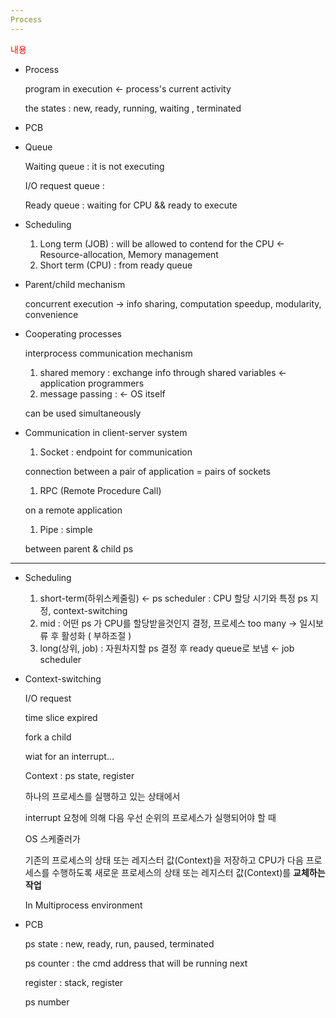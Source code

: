 ```yaml
---
Process
---
```

<span style="color:red">내용</span>

- Process

    program in execution ← process's current activity

    the states : new, ready, running, waiting , terminated

- PCB

- Queue

    Waiting queue : it is not executing

    I/O request queue :

    Ready queue : waiting for CPU && ready to execute

- Scheduling
    1. Long term (JOB) : will be allowed to contend for the CPU ← Resource-allocation, Memory management
    2. Short term (CPU) : from ready queue

- Parent/child mechanism

    concurrent execution → info sharing, computation speedup, modularity, convenience 

- Cooperating processes

    interprocess communication mechanism

    1. shared memory : exchange info through shared variables ← application programmers
    2. message passing : ← OS itself

    can be used simultaneously

- Communication in client-server system
    1. Socket : endpoint for communication 

     connection between a pair of application = pairs of sockets

    1. RPC (Remote Procedure Call) 

    on a remote application

    1. Pipe : simple 

    between parent & child ps


----------------------------------------------------------------------------------------------------------------------------------------------------
- Scheduling
    1. short-term(하위스케줄링) ← ps scheduler : CPU 할당 시기와 특정 ps 지정, context-switching 
    2. mid : 어떤 ps 가 CPU를 할당받을것인지 결정, 프로세스 too many → 일시보류 후 활성화 ( 부하조절 )
    3. long(상위, job) : 자원차지할 ps 결정 후 ready queue로 보냄 ← job scheduler

- Context-switching

    I/O request

    time slice expired

    fork a child

    wiat for an interrupt...

    Context : ps state, register 

    하나의 프로세스를 실행하고 있는 상태에서

    interrupt 요청에 의해 다음 우선 순위의 프로세스가 실행되어야 할 때

    OS 스케줄러가

    기존의 프로세스의 상태 또는 레지스터 값(Context)을 저장하고 CPU가 다음 프로세스를 수행하도록 새로운 프로세스의 상태 또는 레지스터 값(Context)를 **교체하는 작업**

    In Multiprocess environment

- PCB

    ps state : new, ready, run, paused, terminated

    ps counter : the cmd address that will be running next

    register : stack, register

    ps number
